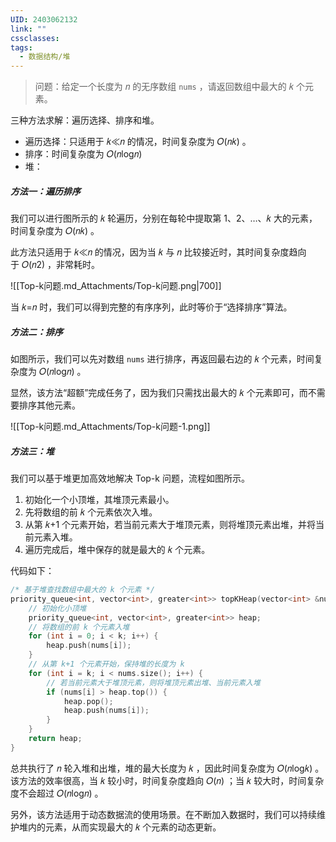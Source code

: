 ```yaml
---
UID: 2403062132
link: ""
cssclasses: 
tags:
  - 数据结构/堆
---
```


>问题：给定一个长度为 𝑛 的无序数组 `nums` ，请返回数组中最大的 𝑘 个元素。

三种方法求解：遍历选择、排序和堆。
- 遍历选择：只适用于 𝑘≪𝑛 的情况，时间复杂度为 𝑂(𝑛𝑘) 。
- 排序：时间复杂度为 𝑂(𝑛log⁡𝑛)
- 堆：

##### 方法一：遍历排序

我们可以进行图所示的 𝑘 轮遍历，分别在每轮中提取第 1、2、…、𝑘 大的元素，时间复杂度为 𝑂(𝑛𝑘) 。

此方法只适用于 𝑘≪𝑛 的情况，因为当 𝑘 与 𝑛 比较接近时，其时间复杂度趋向于 𝑂(𝑛2) ，非常耗时。

![[Top-k问题.md_Attachments/Top-k问题.png|700]]

当 𝑘=𝑛 时，我们可以得到完整的有序序列，此时等价于“选择排序”算法。

##### 方法二：排序

如图所示，我们可以先对数组 `nums` 进行排序，再返回最右边的 𝑘 个元素，时间复杂度为 𝑂(𝑛log⁡𝑛) 。

显然，该方法“超额”完成任务了，因为我们只需找出最大的 𝑘 个元素即可，而不需要排序其他元素。

![[Top-k问题.md_Attachments/Top-k问题-1.png]]


##### 方法三：堆

我们可以基于堆更加高效地解决 Top-k 问题，流程如图所示。

1. 初始化一个小顶堆，其堆顶元素最小。
2. 先将数组的前 𝑘 个元素依次入堆。
3. 从第 𝑘+1 个元素开始，若当前元素大于堆顶元素，则将堆顶元素出堆，并将当前元素入堆。
4. 遍历完成后，堆中保存的就是最大的 𝑘 个元素。


代码如下：

```cpp
/* 基于堆查找数组中最大的 k 个元素 */
priority_queue<int, vector<int>, greater<int>> topKHeap(vector<int> &nums, int k) {
    // 初始化小顶堆
    priority_queue<int, vector<int>, greater<int>> heap;
    // 将数组的前 k 个元素入堆
    for (int i = 0; i < k; i++) {
        heap.push(nums[i]);
    }
    // 从第 k+1 个元素开始，保持堆的长度为 k
    for (int i = k; i < nums.size(); i++) {
        // 若当前元素大于堆顶元素，则将堆顶元素出堆、当前元素入堆
        if (nums[i] > heap.top()) {
            heap.pop();
            heap.push(nums[i]);
        }
    }
    return heap;
}
```

总共执行了 𝑛 轮入堆和出堆，堆的最大长度为 𝑘 ，因此时间复杂度为 𝑂(𝑛log⁡𝑘) 。该方法的效率很高，当 𝑘 较小时，时间复杂度趋向 𝑂(𝑛) ；当 𝑘 较大时，时间复杂度不会超过 𝑂(𝑛log⁡𝑛) 。

另外，该方法适用于动态数据流的使用场景。在不断加入数据时，我们可以持续维护堆内的元素，从而实现最大的 𝑘 个元素的动态更新。




















